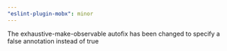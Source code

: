 ```yaml
---
"eslint-plugin-mobx": minor
---
```


The exhaustive-make-observable autofix has been changed to specify a false annotation instead of true
